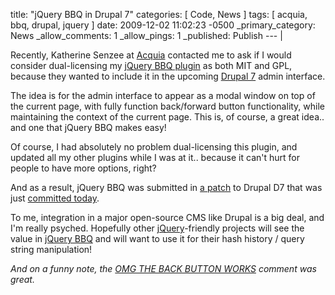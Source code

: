 title: "jQuery BBQ in Drupal 7"
categories: [ Code, News ]
tags: [ acquia, bbq, drupal, jquery ]
date: 2009-12-02 11:02:23 -0500
_primary_category: News
_allow_comments: 1
_allow_pings: 1
_published: Publish
--- |

Recently, Katherine Senzee at [Acquia](http://acquia.com/) contacted me to ask if I would consider dual-licensing my [jQuery BBQ plugin][bbq] as both MIT and GPL, because they wanted to include it in the upcoming [Drupal 7](http://drupal.org/) admin interface.

The idea is for the admin interface to appear as a modal window on top of the current page, with fully function back/forward button functionality, while maintaining the context of the current page. This is, of course, a great idea.. and one that jQuery BBQ makes easy!

 [bbq]: http://benalman.com/projects/jquery-bbq-plugin/

<!--MORE-->

Of course, I had absolutely no problem dual-licensing this plugin, and updated all my other plugins while I was at it.. because it can't hurt for people to have more options, right?

And as a result, jQuery BBQ was submitted in [a patch](http://drupal.org/node/610234#comment-2251252) to Drupal D7 that was just [committed today](http://drupal.org/cvs?commit=296664).

To me, integration in a major open-source CMS like Drupal is a big deal, and I'm really psyched. Hopefully other [jQuery](http://jquery.com/)-friendly projects will see the value in [jQuery BBQ][bbq] and will want to use it for their hash history / query string manipulation!

_And on a funny note, the [OMG THE BACK BUTTON WORKS](http://drupal.org/node/610234#comment-2329080) comment was great._

 [bbq]: http://benalman.com/projects/jquery-bbq-plugin/

